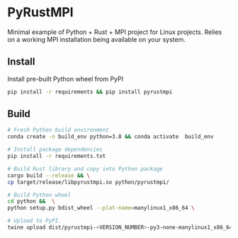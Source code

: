 # PyRustMPI

Minimal example of Python + Rust + MPI project for Linux projects. Relies on a working MPI installation being available on your system.

## Install

Install pre-built Python wheel from PyPI

```bash
pip install -r requirements && pip install pyrustmpi
```

## Build

```bash
# Fresh Python build environment
conda create -n build_env python=3.8 && conda activate  build_env

# Install package dependencies
pip install -r requirements.txt

# Build Rust library and copy into Python package
cargo build --release && \
cp target/release/libpyrustmpi.so python/pyrustmpi/

# Build Python wheel
cd python &&  \
python setup.py bdist_wheel --plat-name=manylinux1_x86_64 \

# Upload to PyPI.
twine upload dist/pyrustmpi-<VERSION_NUMBER>-py3-none-manylinux1_x86_64.whl 
```
